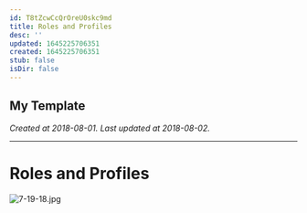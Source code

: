 ```yaml
---
id: T8tZcwCcQrOreU0skc9md
title: Roles and Profiles
desc: ''
updated: 1645225706351
created: 1645225706351
stub: false
isDir: false
---
```

My Template
---

_Created at 2018-08-01._
_Last updated at 2018-08-02._




---

# Roles and Profiles


![7-19-18.jpg](/assets/7-19-18-FRUjhLbkKUcL.jpg)

